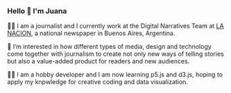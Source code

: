 ### Hello 👋 I'm Juana

:female_detective: I am a journalist and I currently work at the Digital Narratives Team at <a href=https://www.lanacion.com.ar/autor/juana-copello-13450/ target="_blank">LA NACION</a>, a national newspaper in Buenos Aires, Argentina. 

:iphone:	I’m interested in how different types of media, design and technology come together with journalism to create not only new ways of telling stories but also a value-added product for readers and new audiences.

:woman_technologist: I am a hobby developer and I am now learning p5.js and d3.js, hoping to apply my knpwledge for creative coding and data visualization.

<!--
**juanacopello/juanacopello** is a ✨ _special_ ✨ repository because its `README.md` (this file) appears on your GitHub profile.

Here are some ideas to get you started:

- 🔭 I’m currently working on ...
- 🌱 I’m currently learning ...
- 👯 I’m looking to collaborate on ...
- 🤔 I’m looking for help with ...
- 💬 Ask me about ...
- 📫 How to reach me: ...
- 😄 Pronouns: ...
- ⚡ Fun fact: ...
-->
